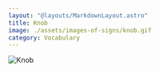 ```yaml
---
layout: "@layouts/MarkdownLayout.astro"
title: Knob
image: ./assets/images-of-signs/knob.gif
category: Vocabulary
---
```


![Knob](@signs/knob.gif)
